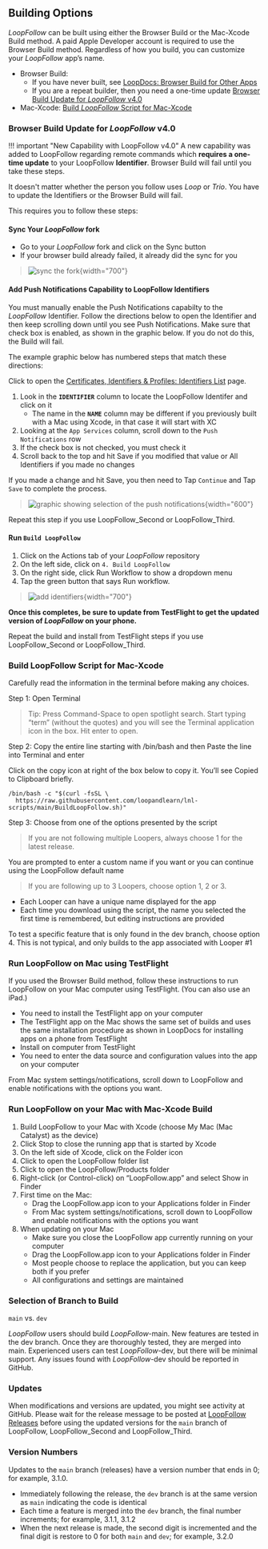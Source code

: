## Building Options

*LoopFollow* can be built using either the Browser Build or the Mac-Xcode Build method.  A paid Apple Developer account is required to use the Browser Build method.  Regardless of how you build, you can customize your *LoopFollow* app’s name.

* Browser Build: 
    * If you have never built, see [LoopDocs: Browser Build for Other Apps](https://loopkit.github.io/loopdocs/browser/other-apps/)
    * If you are a repeat builder, then you need a one-time update [Browser Build Update for *LoopFollow* v4.0](#browser-build-update-for-loopfollow-v40)
* Mac-Xcode: [Build *LoopFollow* Script for Mac-Xcode](#build-loopfollow-script-for-mac-xcode)

### Browser Build Update for *LoopFollow* v4.0

!!! important "New Capability with LoopFollow v4.0"
    A new capability was added to LoopFollow regarding remote commands which **requires a one-time update** to your LoopFollow **Identifier**. Browser Build will fail until you take these steps.

It doesn't matter whether the person you follow uses *Loop* or *Trio*. You have to update the Identifiers or the Browser Build will fail.

This requires you to follow these steps:

#### Sync Your *LoopFollow* fork

* Go to your *LoopFollow* fork and click on the Sync button
* If your browser build already failed, it already did the sync for you

> ![sync the fork](img/github-build-check-fork-status.svg){width="700"}

#### Add Push Notifications Capability to LoopFollow Identifiers

You must manually enable the Push Notifications capabilty to the *LoopFollow* Identifier. Follow the directions below to open the Identifier and then keep scrolling down until you see Push Notifications. Make sure that check box is enabled, as shown in the graphic below. If you do not do this, the Build will fail.

The example graphic below has numbered steps that match these directions:

Click to open the [Certificates, Identifiers & Profiles: Identifiers List](https://developer.apple.com/account/resources/identifiers/list) page. 

1. Look in the **`IDENTIFIER`** column to locate the LoopFollow Identifer and click on it
    * The name in the **`NAME`** column may be different if you previously built with a Mac using Xcode, in that case it will start with XC
2. Looking at the `App Services` column, scroll down to the `Push Notifications` row
3. If the check box is not checked, you must check it
4. Scroll back to the top and hit Save if you modified that value or All Identifiers if you made no changes

If you made a change and hit Save, you then need to Tap `Continue` and Tap `Save` to complete the process.

> ![graphic showing selection of the push notifications](img/add-push-notifications.svg){width="600"}

Repeat this step if you use LoopFollow_Second or LoopFollow_Third.

#### Run `Build LoopFollow`

1. Click on the Actions tab of your *LoopFollow* repository
2. On the left side, click on `4. Build LoopFollow`
3. On the right side, click Run Workflow to show a dropdown menu
4. Tap the green button that says Run workflow.

> ![add identifiers](img/action-04-build.svg){width="700"}

**Once this completes, be sure to update from TestFlight to get the updated version of *LoopFollow* on your phone.**

Repeat the build and install from TestFlight steps if you use LoopFollow_Second or LoopFollow_Third.

### Build LoopFollow Script for Mac-Xcode

Carefully read the information in the terminal before making any choices.

Step 1: Open Terminal

> Tip: Press Command-Space to open spotlight search. Start typing “term” (without the quotes) and you will see the Terminal application icon in the box. Hit enter to open.

Step 2: Copy the entire line starting with /bin/bash and then Paste the line into Terminal and enter

Click on the copy icon at right of the box below to copy it. You’ll see Copied to Clipboard briefly.

``` { .bash .copy title="Copy and Paste to start the Build LoopFollow Script" }
/bin/bash -c "$(curl -fsSL \
  https://raw.githubusercontent.com/loopandlearn/lnl-scripts/main/BuildLoopFollow.sh)"
```

Step 3: Choose from one of the options presented by the script

> If you are not following multiple Loopers, always choose 1 for the latest release.

You are prompted to enter a custom name if you want or you can continue using the LoopFollow default name

> If you are following up to 3 Loopers, choose option 1, 2 or 3.

* Each Looper can have a unique name displayed for the app
* Each time you download using the script, the name you selected the first time is remembered, but editing instructions are provided

To test a specific feature that is only found in the dev branch, choose option 4. This is not typical, and only builds to the app associated with Looper #1

### Run LoopFollow on Mac using TestFlight

If you used the Browser Build method, follow these instructions to run LoopFollow on your Mac computer using TestFlight. (You can also use an iPad.)

* You need to install the TestFlight app on your computer
* The TestFlight app on the Mac shows the same set of builds and uses the same installation procedure as shown in LoopDocs for installing apps on a phone from TestFlight
* Install on computer from TestFlight
* You need to enter the data source and configuration values into the app on your computer

From Mac system settings/notifications, scroll down to LoopFollow and enable notifications with the options you want.

### Run LoopFollow on your Mac with Mac-Xcode Build

1. Build LoopFollow to your Mac with Xcode (choose My Mac (Mac Catalyst) as the device)
2. Click Stop to close the running app that is started by Xcode
3. On the left side of Xcode, click on the Folder icon
4. Click to open the LoopFollow folder list
5. Click to open the LoopFollow/Products folder
6. Right-click (or Control-click) on “LoopFollow.app” and select Show in Finder
7. First time on the Mac:
    * Drag the LoopFollow.app icon to your Applications folder in Finder
    * From Mac system settings/notifications, scroll down to LoopFollow and enable notifications with the options you want
8. When updating on your Mac
    * Make sure you close the LoopFollow app currently running on your computer
    * Drag the LoopFollow.app icon to your Applications folder in Finder
    * Most people choose to replace the application, but you can keep both if you prefer
    * All configurations and settings are maintained

### Selection of Branch to Build

`main` vs. `dev`

*LoopFollow* users should build *LoopFollow*-main.  New features are tested in the dev branch. Once they are thoroughly tested, they are merged into main.  Experienced users can test *LoopFollow*-dev, but there will be minimal support. Any issues found with *LoopFollow*-dev should be reported in GitHub.   

### Updates

When modifications and versions are updated, you might see activity at GitHub. Please wait for the release message to be posted at [LoopFollow Releases](https://github.com/loopandlearn/LoopFollow/releases) before using the updated versions for the `main` branch of LoopFollow, LoopFollow_Second and LoopFollow_Third.

### Version Numbers

Updates to the `main` branch (releases) have a version number that ends in 0; for example, 3.1.0.

* Immediately following the release, the `dev` branch is at the same version as `main` indicating the code is identical
* Each time a feature is merged into the `dev` branch, the final number increments; for example, 3.1.1, 3.1.2
* When the next release is made, the second digit is incremented and the final digit is restore to 0 for both `main` and `dev`; for example, 3.2.0

